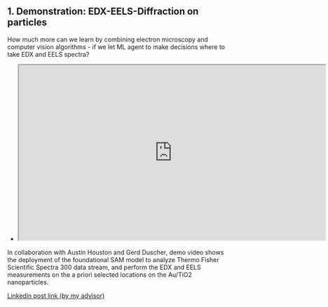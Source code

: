 
## 1. Demonstration: EDX-EELS-Diffraction on particles
How much more can we learn by combining electron microscopy and computer vision algorithms - if we let ML agent to make decisions where to take EDX and EELS spectra? 


<ul class="grid">

<li class="video" markdown="1">
<iframe src="https://drive.google.com/file/d/10r46FSJ8xkyWfAw7eQLbicskhitczgb2/preview" width="700" height="400" allow="autoplay"></iframe>


</li>

</ul>

In collaboration with Austin Houston and Gerd Duscher, demo video shows the deployment of the foundational SAM model to analyze Thermo Fisher Scientific Spectra 300 data stream, and perform the EDX and EELS measurements on the a priori selected locations on the Au/TiO2 nanoparticles. 

[Linkedin post link (by my advisor)](https://www.linkedin.com/posts/sergei-kalinin-5bb44b18_real-time-chemical-and-structural-activity-7245721388605390848-mC7H?utm_source=share&utm_medium=member_desktop)